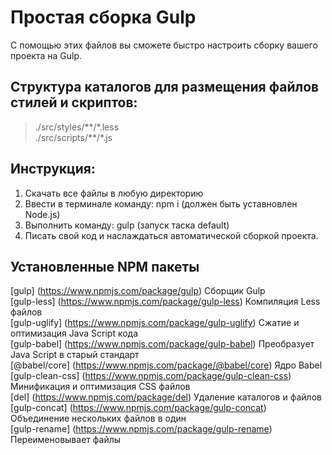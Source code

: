 # Простая сборка Gulp
С помощью этих файлов вы сможете быстро настроить сборку вашего проекта на Gulp.

## Структура каталогов для размещения файлов стилей и скриптов:
>./src/styles/\*\*/\*.less  
>./src/scripts/\*\*/\*.js

## Инструкция:
1. Скачать все файлы в любую директорию
2. Ввести в терминале команду: npm i (должен быть уставновлен Node.js)
3. Выполнить команду: gulp (запуск таска default) 
4. Писать свой код и наслаждаться автоматической сборкой проекта.

## Установленные NPM пакеты
[gulp] (https://www.npmjs.com/package/gulp) Сборщик Gulp  
[gulp-less] (https://www.npmjs.com/package/gulp-less) Компиляция Less файлов  
[gulp-uglify] (https://www.npmjs.com/package/gulp-uglify) Сжатие и оптимизация Java Script кода  
[gulp-babel] (https://www.npmjs.com/package/gulp-babel) Преобразует Java Script в старый стандарт  
[@babel/core] (https://www.npmjs.com/package/@babel/core) Ядро Babel  
[gulp-clean-css] (https://www.npmjs.com/package/gulp-clean-css) Минификация и оптимизация CSS файлов  
[del] (https://www.npmjs.com/package/del) Удаление каталогов и файлов  
[gulp-concat] (https://www.npmjs.com/package/gulp-concat) Объединение нескольких файлов в один  
[gulp-rename] (https://www.npmjs.com/package/gulp-rename) Переименовывает файлы
